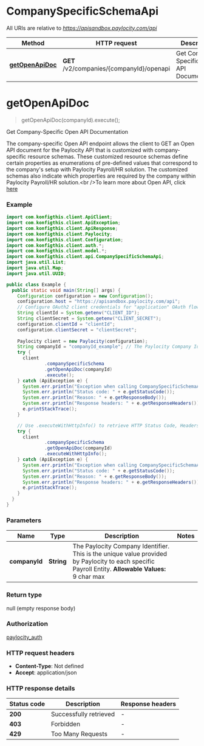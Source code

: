 # CompanySpecificSchemaApi

All URIs are relative to *https://apisandbox.paylocity.com/api*

| Method | HTTP request | Description |
|------------- | ------------- | -------------|
| [**getOpenApiDoc**](CompanySpecificSchemaApi.md#getOpenApiDoc) | **GET** /v2/companies/{companyId}/openapi | Get Company-Specific Open API Documentation |


<a name="getOpenApiDoc"></a>
# **getOpenApiDoc**
> getOpenApiDoc(companyId).execute();

Get Company-Specific Open API Documentation

The company-specific Open API endpoint allows the client to GET an Open API document for the Paylocity API that is customized with company-specific resource schemas. These customized resource schemas define certain properties as enumerations of pre-defined values that correspond to the company&#39;s setup with Paylocity Payroll/HR solution. The customized schemas also indicate which properties are required by the company within Paylocity Payroll/HR solution.&lt;br  /&gt;To learn more about Open API, click [here](https://www.openapis.org/)

### Example
```java
import com.konfigthis.client.ApiClient;
import com.konfigthis.client.ApiException;
import com.konfigthis.client.ApiResponse;
import com.konfigthis.client.Paylocity;
import com.konfigthis.client.Configuration;
import com.konfigthis.client.auth.*;
import com.konfigthis.client.model.*;
import com.konfigthis.client.api.CompanySpecificSchemaApi;
import java.util.List;
import java.util.Map;
import java.util.UUID;

public class Example {
  public static void main(String[] args) {
    Configuration configuration = new Configuration();
    configuration.host = "https://apisandbox.paylocity.com/api";
    // Configure OAuth2 client credentials for "application" OAuth flow
    String clientId = System.getenv("CLIENT_ID");
    String clientSecret = System.getenv("CLIENT_SECRET");
    configuration.clientId = "clientId";
    configuration.clientSecret = "clientSecret";
    
    Paylocity client = new Paylocity(configuration);
    String companyId = "companyId_example"; // The Paylocity Company Identifier. This is the unique value provided by Paylocity to each specific Payroll Entity.                  **Allowable Values:**                  9 char max
    try {
      client
              .companySpecificSchema
              .getOpenApiDoc(companyId)
              .execute();
    } catch (ApiException e) {
      System.err.println("Exception when calling CompanySpecificSchemaApi#getOpenApiDoc");
      System.err.println("Status code: " + e.getStatusCode());
      System.err.println("Reason: " + e.getResponseBody());
      System.err.println("Response headers: " + e.getResponseHeaders());
      e.printStackTrace();
    }

    // Use .executeWithHttpInfo() to retrieve HTTP Status Code, Headers and Request
    try {
      client
              .companySpecificSchema
              .getOpenApiDoc(companyId)
              .executeWithHttpInfo();
    } catch (ApiException e) {
      System.err.println("Exception when calling CompanySpecificSchemaApi#getOpenApiDoc");
      System.err.println("Status code: " + e.getStatusCode());
      System.err.println("Reason: " + e.getResponseBody());
      System.err.println("Response headers: " + e.getResponseHeaders());
      e.printStackTrace();
    }
  }
}

```

### Parameters

| Name | Type | Description  | Notes |
|------------- | ------------- | ------------- | -------------|
| **companyId** | **String**| The Paylocity Company Identifier. This is the unique value provided by Paylocity to each specific Payroll Entity.                  **Allowable Values:**                  9 char max | |

### Return type

null (empty response body)

### Authorization

[paylocity_auth](../README.md#paylocity_auth)

### HTTP request headers

 - **Content-Type**: Not defined
 - **Accept**: application/json

### HTTP response details
| Status code | Description | Response headers |
|-------------|-------------|------------------|
| **200** | Successfully retrieved |  -  |
| **403** | Forbidden |  -  |
| **429** | Too Many Requests |  -  |

